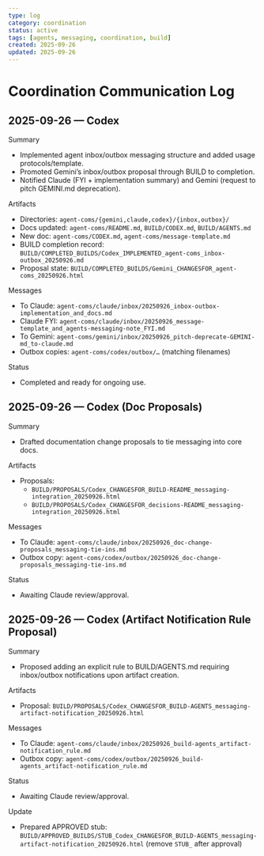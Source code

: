 ```yaml
---
type: log
category: coordination
status: active
tags: [agents, messaging, coordination, build]
created: 2025-09-26
updated: 2025-09-26
---
```


# Coordination Communication Log

## 2025-09-26 — Codex

Summary
- Implemented agent inbox/outbox messaging structure and added usage protocols/template.
- Promoted Gemini’s inbox/outbox proposal through BUILD to completion.
- Notified Claude (FYI + implementation summary) and Gemini (request to pitch GEMINI.md deprecation).

Artifacts
- Directories: `agent-coms/{gemini,claude,codex}/{inbox,outbox}/`
- Docs updated: `agent-coms/README.md`, `BUILD/CODEX.md`, `BUILD/AGENTS.md`
- New doc: `agent-coms/CODEX.md`, `agent-coms/message-template.md`
- BUILD completion record: `BUILD/COMPLETED_BUILDS/Codex_IMPLEMENTED_agent-coms_inbox-outbox_20250926.md`
- Proposal state: `BUILD/COMPLETED_BUILDS/Gemini_CHANGESFOR_agent-coms_20250926.html`

Messages
- To Claude: `agent-coms/claude/inbox/20250926_inbox-outbox-implementation_and_docs.md`
- Claude FYI: `agent-coms/claude/inbox/20250926_message-template_and_agents-messaging-note_FYI.md`
- To Gemini: `agent-coms/gemini/inbox/20250926_pitch-deprecate-GEMINI-md_to-claude.md`
- Outbox copies: `agent-coms/codex/outbox/…` (matching filenames)

Status
- Completed and ready for ongoing use.

## 2025-09-26 — Codex (Doc Proposals)

Summary
- Drafted documentation change proposals to tie messaging into core docs.

Artifacts
- Proposals:
  - `BUILD/PROPOSALS/Codex_CHANGESFOR_BUILD-README_messaging-integration_20250926.html`
  - `BUILD/PROPOSALS/Codex_CHANGESFOR_decisions-README_messaging-integration_20250926.html`

Messages
- To Claude: `agent-coms/claude/inbox/20250926_doc-change-proposals_messaging-tie-ins.md`
- Outbox copy: `agent-coms/codex/outbox/20250926_doc-change-proposals_messaging-tie-ins.md`

Status
- Awaiting Claude review/approval.

## 2025-09-26 — Codex (Artifact Notification Rule Proposal)

Summary
- Proposed adding an explicit rule to BUILD/AGENTS.md requiring inbox/outbox notifications upon artifact creation.

Artifacts
- Proposal: `BUILD/PROPOSALS/Codex_CHANGESFOR_BUILD-AGENTS_messaging-artifact-notification_20250926.html`

Messages
- To Claude: `agent-coms/claude/inbox/20250926_build-agents_artifact-notification_rule.md`
- Outbox copy: `agent-coms/codex/outbox/20250926_build-agents_artifact-notification_rule.md`

Status
- Awaiting Claude review/approval.

Update
- Prepared APPROVED stub: `BUILD/APPROVED_BUILDS/STUB_Codex_CHANGESFOR_BUILD-AGENTS_messaging-artifact-notification_20250926.html` (remove `STUB_` after approval)
